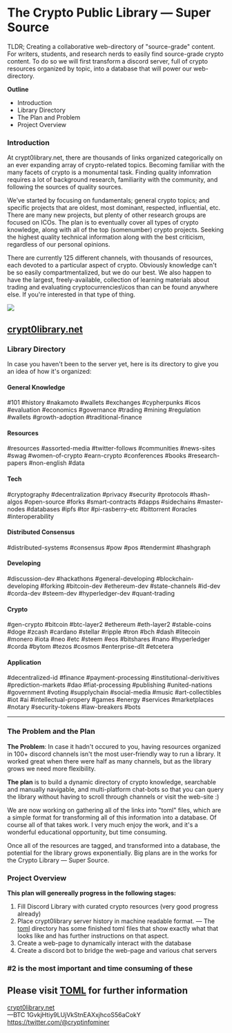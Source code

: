 # The Crypto Public Library — Super Source
TLDR; Creating a collaborative web-directory of "source-grade" content. For writers, students, and research nerds to easily find source-grade crypto content. To do so we will first transform a discord server, full of crypto resources organized by topic, into a database that will power our web-directory.

**Outline**
* Introduction
* Library Directory
* The Plan and Problem
* Project Overview

### Introduction
At crypt0library.net, there are thousands of links organized categorically on an ever expanding array of crypto-related topics. Becoming familiar with the many facets of crypto is a monumental task. Finding quality infomration requires a lot of background research, familiarity with the community, and following the sources of quality sources.

We’ve started by focusing on fundamentals; general crypto topics; and specific projects that are oldest, most dominant, respected, influential, etc. There are many new projects, but plenty of other research groups are focused on ICOs. The plan is to eventually cover all types of crypto knowledge, along with all of the top (somenumber) crypto projects. Seeking the highest quality technical information along with the best criticism, regardless of our personal opinions.

There are currently 125 different channels, with thousands of resources, each devoted to a particular aspect of crypto. Obviously knowledge can't be so easily compartmentalized, but we do our best. We also happen to have the largest, freely-available, collection of learning materials about trading and evaluating cryptocurrencies\icos than can be found anywhere else. If you're interested in that type of thing.

 <img src="http://imgur.com/AmdCgVOl.png" />

## [crypt0library.net](http://crypt0library.net)

### Library Directory

In case you haven't been to the server yet, here is its directory to give you an idea of how it's organized:

#### General Knowledge
#101 #history #nakamoto #wallets #exchanges #cypherpunks #icos #evaluation #economics #governance #trading #mining #regulation #wallets #growth-adoption #traditional-finance

#### Resources
#resources #assorted-media #twitter-follows #communities #news-sites #swag #women-of-crypto #earn-crypto #conferences #books #research-papers #non-english #data 

#### Tech
#cryptography #decentralization #privacy #security #protocols #hash-algos #open-source #forks #smart-contracts #dapps #sidechains #master-nodes #databases #ipfs #tor #pi-rasberry-etc #bittorrent #oracles #interoperability

#### Distributed Consensus
#distributed-systems #consensus #pow #pos #tendermint #hashgraph 

#### Developing
#discussion-dev #hackathons #general-developing #blockchain-developing #forking #bitcoin-dev #ethereum-dev #state-channels #id-dev #corda-dev #steem-dev #hyperledger-dev #quant-trading

#### Crypto
#gen-crypto #bitcoin #btc-layer2 #ethereum #eth-layer2 #stable-coins #doge #zcash #cardano #stellar #ripple #tron #bch #dash #litecoin #monero #iota #neo #etc #steem #eos #bitshares #nano #hyperledger #corda #bytom #tezos #cosmos #enterprise-dlt #etcetera 

#### Application
#decentralized-id #finance #payment-processing #institutional-derivitives #prediction-markets #dao #fiat-processing #publishing #united-nations #government #voting #supplychain #social-media #music #art-collectibles #iot #ai #intellectual-propery #games #energy #services #marketplaces #notary #security-tokens #law-breakers 
#bots

---

### The Problem and the Plan
**The Problem**: In case it hadn't occured to you, having resources organized in 100+ discord channels isn't the most user-friendly way to run a library. It worked great when there were half as many channels, but as the library grows we need more flexibility.

**The plan** is to build a dynamic directory of crypto knowledge, searchable and manually navigable, and multi-platform chat-bots so that you can query the library without having to scroll through channels or visit the web-site :)

We are now working on gathering all of the links into "toml" files, which are a simple format for transforming all of this information into a database. Of course all of that takes work. I very much enjoy the work, and it's a wonderful educational opportunity, but time consuming. 

Once all of the resources are tagged, and transformed into a database, the potential for the library grows exponentially.
Big plans are in the works for the Crypto Library — Super Source.

### Project Overview

**This plan will genereally progress in the following stages:**
1. Fill Discord Library with curated crypto resources (very good progress already)
2. Place crypt0library server history in machine readable format. 
     — The [toml](https://github.com/infominer33/Crypto-library/tree/master/toml) directory has some finished toml files that show exactly what that looks like and has further instructions on that aspect.
3. Create a web-page to dynamically interact with the database<br/>
4. Create a discord bot to bridge the web-page and various chat servers

### #2 is the most important and time consuming of these

## Please visit [TOML](https://github.com/infominer33/Crypto-library/tree/master/toml) for further information

[crypt0library.net](http://crypt0library.net)<br/>
—BTC 1GvkjHtiy9LUjVkStnEAXxjhcoS56aCokY<br/>
https://twitter.com/@cryptinfominer
